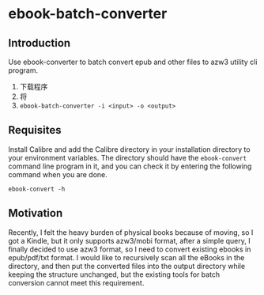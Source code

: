 # ebook-batch-converter

## Introduction

Use ebook-converter to batch convert epub and other files to azw3 utility cli program.

1. 下载程序
2. 将
3. `ebook-batch-converter -i <input> -o <output>`
## Requisites

Install Calibre and add the Calibre directory in your installation directory to your environment variables. The
directory should have the `ebook-convert` command line program in it, and you can check it by entering the following
command when you are done.

```shell
ebook-convert -h
```

## Motivation

Recently, I felt the heavy burden of physical books because of moving, so I got a Kindle, but it only supports azw3/mobi
format, after a simple query, I finally decided to use azw3 format, so I need to convert existing ebooks in epub/pdf/txt
format. I would like to recursively scan all the eBooks in the directory, and then put the converted files into the
output directory while keeping the structure unchanged, but the existing tools for batch conversion cannot meet this
requirement.
